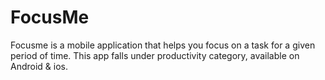 # FocusMe

Focusme is a mobile application that helps you focus on a task for a given period of time. 
This app falls under productivity category, available on Android & ios.








